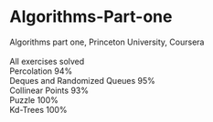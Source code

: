 # Algorithms-Part-one
Algorithms part one, Princeton University, Coursera <br /><br />
All exercises solved <br />
Percolation 94% <br />
Deques and Randomized Queues 95% <br />
Collinear Points 93% <br />
Puzzle 100% <br />
Kd-Trees 100%<br />
